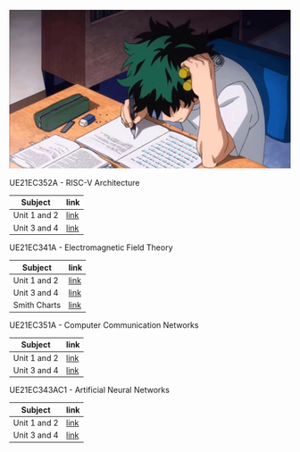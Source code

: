 ![Grinding time](/images/study3.jpg)

UE21EC352A - RISC-V Architecture

Subject                           | link             | 
--------------------------------------|-------------------------|
Unit 1 and 2              | [link](https://drive.google.com/file/d/1Wm7uDHCA75rLVZpWWan9V8AEpHRDRec_/view?usp=sharing)            | 
Unit 3 and 4             | [link](https://drive.google.com/file/d/1F2n4smDWiedSXmvOKtC2UUW-qB4wMTjQ/view?usp=sharing)           | 

UE21EC341A - Electromagnetic Field Theory

Subject                           | link             | 
--------------------------------------|-------------------------|
Unit 1 and 2             | [link](https://drive.google.com/file/d/1qelp-fOjSnCJyH-JRapzG1vV4W4sM2aa/view?usp=sharing)            | 
Unit 3 and 4               | [link](https://drive.google.com/file/d/11upjQT7hu0w-UxOpKkxCnCwvamUsSgFe/view?usp=sharing)           | 
Smith Charts           | [link](https://drive.google.com/file/d/1BaBPpE5A88LuI6n7fuKHgcrWuHAtRJTR/view?usp=sharing)           | 

UE21EC351A - Computer Communication Networks

Subject                           | link             | 
--------------------------------------|-------------------------|
Unit 1 and 2              | [link](https://drive.google.com/file/d/1i4Qc-GSPuf_Dbo-6tLiKKghXWedDUBJu/view?usp=sharing)            | 
Unit 3 and 4               | [link](https://drive.google.com/file/d/1MCtc--hjeAOm0pdHmG2002tEkU1n_1d0/view?usp=sharing)           | 

UE21EC343AC1 - Artificial Neural Networks

Subject                           | link             | 
--------------------------------------|-------------------------|
Unit 1 and 2             | [link](https://drive.google.com/file/d/1xG8C6iLRUwxs4ISYVau6A3ZyYDt5vLc-/view?usp=sharing)            | 
Unit 3 and 4              | [link](https://drive.google.com/file/d/14Re-QCAn_4NDk7a5J56CMx-JhYbuxhKe/view?usp=sharing)           | 
